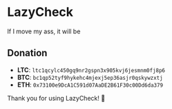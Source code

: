 # LazyCheck

If I move my ass, it will be

## Donation
- **LTC**: ```ltc1qcylc450gq9nr2gspn3x905kvj6jesmnm0fj8p6```
- **BTC**: ```bc1qp52tyf9hykehc4mjexj5ep36asjr0qskywzxtj```
- **ETH**: ```0x73100e9DcA1C591d07AaDE2B61F30c00Dd6da379```

Thank you for using LazyCheck! 🔐
